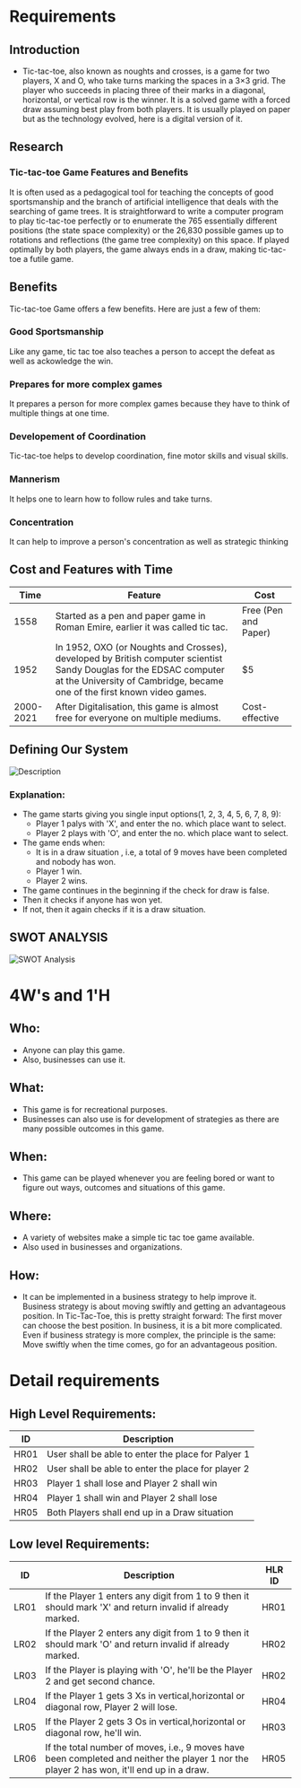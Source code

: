 # Requirements 
## Introduction 
 * Tic-tac-toe, also known as noughts and crosses, is a game for two players, X and O, who take turns marking the spaces in a 3×3 grid. The player who succeeds in placing three of their marks in a diagonal, horizontal, or vertical row is the winner. It is a solved game with a forced draw assuming best play from both players. It is usually played on paper but as the technology evolved, here is a digital version of it.

## Research
### Tic-tac-toe Game Features and Benefits
It is often used as a pedagogical tool for teaching the concepts of good sportsmanship and the branch of artificial intelligence that deals with the searching of game trees. It is straightforward to write a computer program to play tic-tac-toe perfectly or to enumerate the 765 essentially different positions (the state space complexity) or the 26,830 possible games up to rotations and reflections (the game tree complexity) on this space. If played optimally by both players, the game always ends in a draw, making tic-tac-toe a futile game.


## Benefits
Tic-tac-toe Game offers a few benefits. Here are just a few of them:

### Good Sportsmanship
Like any game, tic tac toe also teaches a person to accept the defeat as well as ackowledge the win.

### Prepares for more complex games
It prepares a person for more complex games because they have to think of multiple things at one time.

### Developement of Coordination
Tic-tac-toe helps to develop coordination, fine motor skills and visual skills.

### Mannerism
It helps one to learn how to follow rules and take turns.

### Concentration
It can help to improve a person's concentration as well as strategic thinking

## Cost and Features with Time 
| Time | Feature | Cost |
| ----- | ----- | ----- |
| 1558| Started as a pen and paper game in Roman Emire, earlier it was called tic tac.   | Free (Pen and Paper) |
| 1952 |In 1952, OXO (or Noughts and Crosses), developed by British computer scientist Sandy Douglas for the EDSAC computer at the University of Cambridge, became one of the first known video games.| $5 |
| 2000-2021 | After Digitalisation, this game is almost free for everyone on multiple mediums.| Cost-effective |

## Defining Our System

![Description](https://github.com/Sameer079/Mini_Project/blob/master/6_Images/flow.png?raw=true)
### Explanation:
* The game starts giving you single input options(1, 2, 3, 4, 5, 6, 7, 8, 9):
    * Player 1 palys with 'X', and enter the no. which place want to select.
    * Player 2 plays with 'O', and enter the no. which place want to select.
* The game ends when:
    * It is in a draw situation , i.e, a total of 9 moves have been completed and nobody has won.
    * Player 1 win.
    * Player 2 wins.
* The game continues in the beginning if the check for draw is false.
* Then it checks if anyone has won yet.
* If not, then it again checks if it is a draw situation.

## SWOT ANALYSIS
![SWOT Analysis](https://github.com/Sameer079/Mini_Project/blob/master/6_Images/SWOT.png?raw=true)

# 4W&#39;s and 1&#39;H

## Who:
* Anyone can play this game. 
* Also, businesses can use it.

## What:
* This game is for recreational purposes. 
* Businesses can also use is for development of strategies as there are many possible outcomes in this game.

## When:
* This game can be played whenever you are feeling bored or want to figure out ways, outcomes and situations of this game.

## Where:
* A variety of websites make a simple tic tac toe game available.
* Also used in businesses and organizations.


## How:
* It can be implemented in a business strategy to help improve it. Business strategy is about moving swiftly and getting an advantageous position. In Tic-Tac-Toe, this is pretty straight forward: The first mover can choose the best position. In business, it is a bit more complicated. Even if business strategy is more complex, the principle is the same: Move swiftly when the time comes, go for an advantageous position.

# Detail requirements
## High Level Requirements: 
| ID | Description | 
| ----- | ----- | 
| HR01 | User shall be able to enter the place for Palyer 1 |
| HR02 | User shall be able to enter the place for player 2 |
| HR03 | Player 1 shall lose and Player 2 shall win|
| HR04 | Player 1 shall win and Player 2 shall lose|
| HR05 | Both Players shall end up in a Draw situation|
##  Low level Requirements:
 
| ID | Description | HLR ID |
| ------ | --------- | ------ |
| LR01 | If the Player 1 enters any digit from 1 to 9 then it should mark 'X' and return invalid if already marked. | HR01 |
| LR02 | If the Player 2 enters any digit from 1 to 9 then it should mark 'O' and return invalid if already marked. | HR02 |
| LR03 | If the Player is playing with 'O', he'll be the Player 2 and get second chance. | HR02 |
| LR04 | If the Player 1 gets 3 Xs in vertical,horizontal or diagonal row, Player 2 will lose. | HR04 |
| LR05 | If the Player 2 gets 3 Os in vertical,horizontal or diagonal row, he'll win. | HR03 |
| LR06 | If the total number of moves, i.e., 9 moves have been completed and neither the player 1 nor the player 2 has won, it'll end up in a draw. | HR05 |


